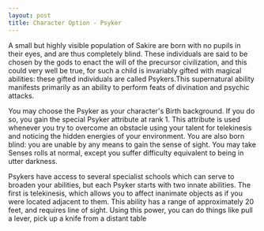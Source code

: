 ```yaml
---
layout: post
title: Character Option - Psyker
---
```


A small but highly visible population of Sakire are born with no pupils in their eyes, and are thus completely blind. These individuals are said to be chosen by the gods to enact the will of the precursor civilization, and this could very well be true, for such a child is invariably gifted with magical abilities: these gifted individuals are called Psykers.This supernatural ability manifests primarily as an ability to perform feats of divination and psychic attacks.

You may choose the Psyker as your character's Birth background. If you do so, you gain the special Psyker attribute at rank 1. This attribute is used whenever you try to overcome an obstacle using your talent for telekinesis and noticing the hidden energies of your environment. You are also born blind: you are unable by any means to gain the sense of sight. You may take Senses rolls at normal, except you suffer difficulty equivalent to being in utter darkness.

Psykers have access to several specialist schools which can serve to broaden your abilities, but each Psyker starts with two innate abilities. The first is telekinesis, which allows you to affect inanimate objects as if you were located adjacent to them. This ability has a range of approximately 20 feet, and requires line of sight. Using this power, you can do things like pull a lever, pick up a knife from a distant table
